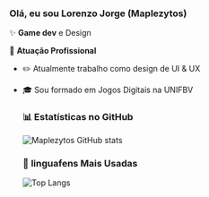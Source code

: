 ### Olá, eu sou Lorenzo Jorge (Maplezytos)

✨ **Game dev** e Design

🏢 **Atuação Profissional**
- ✏️ Atualmente trabalho como design de UI & UX
- 🎓 Sou formado em Jogos Digitais na UNIFBV

  ### 📊 Estatísticas no GitHub

  ![Maplezytos GitHub stats](https://github-readme-stats.vercel.app/api?username=Maplezytos&show_icons=true&theme=dracula)

  ### 🚀 linguafens Mais Usadas

  ![Top Langs](https://github-readme-stats.vercel.app/api/top-langs/?username=Maplezytos&layout=compact)
